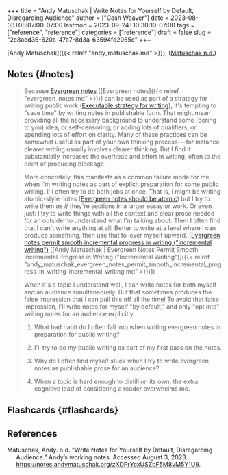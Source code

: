 +++
title = "Andy Matuschak | Write Notes for Yourself by Default, Disregarding Audience"
author = ["Cash Weaver"]
date = 2023-08-03T08:07:00-07:00
lastmod = 2023-09-24T10:30:10-07:00
tags = ["reference", "reference"]
categories = ["reference"]
draft = false
slug = "2c8acd36-620a-47a7-8d3a-63594fd2065c"
+++

[Andy Matuschak]({{< relref "andy_matuschak.md" >}}), (<a href="#citeproc_bib_item_1">Matuschak n.d.</a>)


## Notes {#notes}

> Because [Evergreen notes](https://notes.andymatuschak.org/z5E5QawiXCMbtNtupvxeoEX) [[Evergreen notes]({{< relref "evergreen_notes.md" >}})] can be used as part of a strategy for writing public work ([Executable strategy for writing](https://notes.andymatuschak.org/zCknixwETdFm1MWdWPwMcXs)), it's tempting to "save time" by writing notes in publishable form. That might mean providing all the necessary background to understand some (boring to you) idea, or self-censoring, or adding lots of qualifiers, or spending lots of effort on clarity. Many of these practices can be somewhat useful as part of your own thinking process---for instance, clearer writing usually involves clearer thinking. But I find it substantially increases the overhead and effort in writing, often to the point of producing blockage.
>
> More concretely, this manifests as a common failure mode for me when I'm writing notes as part of explicit preparation for some public writing. I'll often try to do both jobs at once. That is, I might be writing atomic-style notes ([Evergreen notes should be atomic](https://notes.andymatuschak.org/zNUaiGAXp21eorsER1Jm9yU)) but I try to write them _as if_ they're sections in a larger essay or work. Or even just: I try to write things with all the context and clear prose needed for an outsider to understand what I'm talking about. Then I often find that I can't write anything at all! Better to write at a level where I can produce something, then use that to lever myself upward. ([Evergreen notes permit smooth incremental progress in writing ("incremental writing")](https://notes.andymatuschak.org/zNqLdKMiTo9EHA9EWYGXs7b) [[Andy Matuschak | Evergreen Notes Permit Smooth Incremental Progress in Writing ("Incremental Writing")]({{< relref "andy_matuschak_evergreen_notes_permit_smooth_incremental_progress_in_writing_incremental_writing.md" >}})])
>
> When it's a topic I understand well, I can write notes for both myself and an audience simultaneously. But that sometimes produces the false impression that I can pull this off all the time! To avoid that false impression, I'll write notes for myself "by default," and only "opt into" writing notes for an audience explicitly.
>
> 1.  What bad habit do I often fall into when writing evergreen notes in preparation for public writing?<br />
> 2.  I'll try to do my public writing as part of my first pass on the notes.
>
> 3.  Why do I often find myself stuck when I try to write evergreen notes as publishable prose for an audience?<br />
> 4.  When a topic is hard enough to distill on its own, the extra cognitive load of considering a reader overwhelms me.


## Flashcards {#flashcards}

## References

<style>.csl-entry{text-indent: -1.5em; margin-left: 1.5em;}</style><div class="csl-bib-body">
  <div class="csl-entry"><a id="citeproc_bib_item_1"></a>Matuschak, Andy. n.d. “Write Notes for Yourself by Default, Disregarding Audience.” Andy’s working notes. Accessed August 3, 2023. <a href="https://notes.andymatuschak.org/zXDPrYcxUSZbF5M8vM5Y1U9">https://notes.andymatuschak.org/zXDPrYcxUSZbF5M8vM5Y1U9</a>.</div>
</div>
